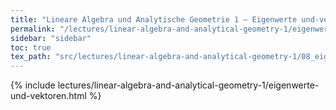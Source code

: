 ```yaml
---
title: "Lineare Algebra und Analytische Geometrie 1 – Eigenwerte und-vektoren"
permalink: "/lectures/linear-algebra-and-analytical-geometry-1/eigenwerte-und-vektoren.html"
sidebar: "sidebar"
toc: true
tex_path: "src/lectures/linear-algebra-and-analytical-geometry-1/08_eigenwerte_und_vektoren.tex"
---
```


{% include lectures/linear-algebra-and-analytical-geometry-1/eigenwerte-und-vektoren.html %}